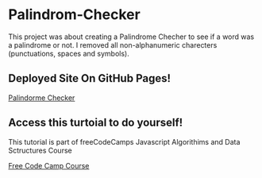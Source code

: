 # Palindrom-Checker

This project was about creating a Palindrome Checher to see if a word was a palindrome or not. I removed all non-alphanumeric charecters (punctuations, spaces and symbols). 

## Deployed Site On GitHub Pages!
[Palindorme Checker](https://meganm672.github.io/Palindrome-Checker/)

## Access this turtoial to do yourself!
This tutorial is part of freeCodeCamps Javascript Algorithims and Data Sctructures Course

[Free Code Camp Course](https://www.freecodecamp.org/learn/javascript-algorithms-and-data-structures-v8/)
